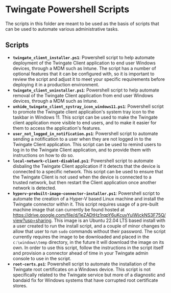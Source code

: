 # Twingate Powershell Scripts

The scripts in this folder are meant to be used as the basis of scripts that can be used to automate various administrative tasks.

## Scripts

- **`twingate_client_installer.ps1`**: Powershell script to help automate deployment of the Twingate Client application to end user Windows devices, through a MDM such as Intune. The script has a number of optional features that it can be configured with, so it is important to review the script and adjust it to meet your specific requirements before deploying it in a production environment.
- **`twingate_client_uninstaller.ps1`**: Powershell script to help automate removal of the Twingate Client application from end user Windows devices, through a MDM such as Intune.
- **`unhide_twingate_client_systray_icon_windows11.ps1`**: Powershell script to promote the Twingate client application's system tray icon to the taskbar in Windows 11. This script can be used to make the Twingate client application more visible to end users, and to make it easier for them to access the application's features.
- **`user_not_logged_in_notification.ps1`**: Powershell script to automate sending a notification to a user when they are not logged in to the Twingate Client application. This script can be used to remind users to log in to the Twingate Client application, and to provide them with instructions on how to do so.
- **`local-network-client-disabled.ps1`**: Powershell script to automate disbaling the Twingate Client application if it detects that the device is connected to a specific network. This script can be used to ensure that the Twingate Client is not used when the device is connected to a trusted network, but then restart the Client application once another network is detected.
- **`hyperv-prebuilt-image-connector-installer.ps1`**: Powershell script to automate the creation of a Hyper-V based Linux machine and install the Twingate connector within it. This script requires usage of a pre-built machine image that can currently be found hosted at https://drive.google.com/file/d/1eZADtHz1rqpY6uKcuyYulWjckNS3F75Q/view?usp=sharing. This image is an Ubuntu 22.04 LTS based install with a user created to run the install script, and a couple of minor changes to allow that user to run `sudo` commands without their password. The script currently requires the image to be downloaded and placed in the `c:\windows\temp` directory, in the future it will download the image on its own. In order to use this script, follow the instructions in the script itself and provision a connector ahead of time in your Twingate admin console to use in the script.
- **`root-certs.ps1`**: Powershell script to automate the installation of the Twingate root certificates on a Windows device. This script is not specifically related to the Twingate service but more of a diagnostic and bandaid fix for Windows systems that have corrupted root certificate stores.
